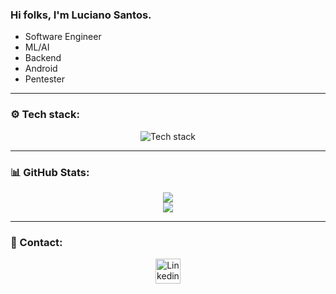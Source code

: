 ### Hi folks, I'm Luciano Santos.
<ul>
  <li>Software Engineer</li>
  <li>ML/AI</li>
  <li>Backend</li>
  <li>Android</li>
  <li>Pentester</li>
</ul>

----

### ⚙️ Tech stack:

<p align="center">
  <img src="https://skillicons.dev/icons?i=c,python,java,js,ts,django,flask,nodejs,react,mysql,git,github,aws,docker,pytorch,androidstudio,neovim,linux,bash,powershell&perline=10" alt="Tech stack">
</p>

----

### 📊 GitHub Stats:
<p align="center">
  <img src="https://github-readme-streak-stats.herokuapp.com/?user=luwired&theme=transparent&hide_border=false"></img></br>
  <img src="https://github-readme-stats.vercel.app/api/top-langs/?username=luwired&theme=transparent&hide_border=false&include_all_commits=true&count_private=true&layout=compact">
</p>

----

### 👤 Contact:

<p align="center">
  <a href="https://www.linkedin.com/in/lucianosantos-cyber/">
    <img src="https://skillicons.dev/icons?i=linkedin" alt="Linkedin" width="40" height="40">
  </a>
</p>

